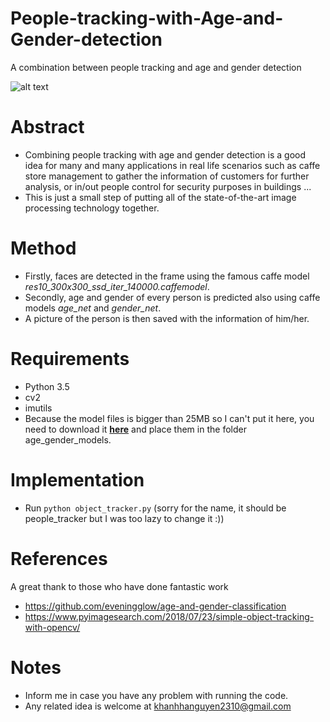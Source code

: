 # People-tracking-with-Age-and-Gender-detection
A combination between people tracking and age and gender detection

![alt text](https://github.com/habom2310/People-tracking-with-Age-and-Gender-detection/blob/master/result.PNG)
# Abstract
- Combining people tracking with age and gender detection is a good idea for many and many applications in real life scenarios such as caffe store management to gather the information of customers for further analysis, or in/out people control for security purposes in buildings ...
- This is just a small step of putting all of the state-of-the-art image processing technology together.

# Method
- Firstly, faces are detected in the frame using the famous caffe model _res10_300x300_ssd_iter_140000.caffemodel_.
- Secondly, age and gender of every person is predicted also using caffe models _age_net_ and _gender_net_.
- A picture of the person is then saved with the information of him/her.

# Requirements
- Python 3.5
- cv2
- imutils
- Because the model files is bigger than 25MB so I can't put it here, you need to download it **[here](https://talhassner.github.io/home/publication/2015_CVPR)** and place them in the folder age_gender_models.

# Implementation
- Run `python object_tracker.py` (sorry for the name, it should be people_tracker but I was too lazy to change it :))

# References
A great thank to those who have done fantastic work
- https://github.com/eveningglow/age-and-gender-classification
- https://www.pyimagesearch.com/2018/07/23/simple-object-tracking-with-opencv/

# Notes
- Inform me in case you have any problem with running the code.
- Any related idea is welcome at khanhhanguyen2310@gmail.com
